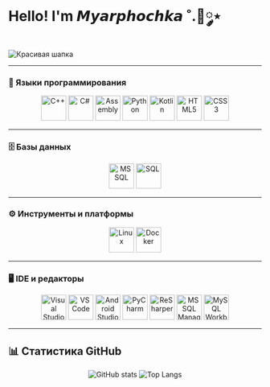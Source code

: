 # Hello! I'm 𝙈𝙮𝙖𝙧𝙥𝙝𝙤𝙘𝙝𝙠𝙖 ˚.🎀༘⋆   

![Красивая шапка](https://i.pinimg.com/1200x/8d/16/90/8d169005389a6a17d38e8e059f24644c.jpg)

----

### 📌 Языки программирования
<p align="center">
  <img src="https://cdn.jsdelivr.net/gh/devicons/devicon/icons/cplusplus/cplusplus-original.svg" width="50" height="50" alt="C++"/>
  <img src="https://cdn.jsdelivr.net/gh/devicons/devicon/icons/csharp/csharp-original.svg" width="50" height="50" alt="C#"/>
  <img src="https://img.icons8.com/color/48/000000/processor.png" width="50" height="50" alt="Assembly"/>
  <img src="https://cdn.jsdelivr.net/gh/devicons/devicon/icons/python/python-original.svg" width="50" height="50" alt="Python"/>
  <img src="https://cdn.jsdelivr.net/gh/devicons/devicon/icons/kotlin/kotlin-original.svg" width="50" height="50" alt="Kotlin"/>
  <img src="https://cdn.jsdelivr.net/gh/devicons/devicon/icons/html5/html5-original.svg" width="50" height="50" alt="HTML5"/>
  <img src="https://cdn.jsdelivr.net/gh/devicons/devicon/icons/css3/css3-original.svg" width="50" height="50" alt="CSS3"/>
</p>

---

### 🗄️ Базы данных
<p align="center">
  <img src="https://cdn.jsdelivr.net/gh/devicons/devicon/icons/microsoftsqlserver/microsoftsqlserver-plain.svg" width="50" height="50" alt="MSSQL"/>
  <img src="https://cdn.jsdelivr.net/gh/devicons/devicon/icons/mysql/mysql-original.svg" width="50" height="50" alt="SQL"/>
</p>

---

### ⚙️ Инструменты и платформы
<p align="center">
  <img src="https://cdn.jsdelivr.net/gh/devicons/devicon/icons/linux/linux-original.svg" width="50" height="50" alt="Linux"/>
  <img src="https://cdn.jsdelivr.net/gh/devicons/devicon/icons/docker/docker-original.svg" width="50" height="50" alt="Docker"/>
</p>

---

### 🖥️ IDE и редакторы
<p align="center">
  <img src="https://cdn.jsdelivr.net/gh/devicons/devicon/icons/visualstudio/visualstudio-plain.svg" width="50" height="50" alt="Visual Studio"/>
  <img src="https://cdn.jsdelivr.net/gh/devicons/devicon/icons/vscode/vscode-original.svg" width="50" height="50" alt="VS Code"/>
  <img src="https://cdn.jsdelivr.net/gh/devicons/devicon/icons/androidstudio/androidstudio-original.svg" width="50" height="50" alt="Android Studio"/>
  <img src="https://cdn.jsdelivr.net/gh/devicons/devicon/icons/pycharm/pycharm-original.svg" width="50" height="50" alt="PyCharm"/>
  <img src="https://img.icons8.com/color/48/000000/resharper.png" width="50" height="50" alt="ReSharper"/>
  <img src="https://img.icons8.com/fluency/48/000000/sql-server-management-studio.png" width="50" height="50" alt="MSSQL Management Studio"/>
  <img src="https://img.icons8.com/color/48/000000/mysql-workbench.png" width="50" height="50" alt="MySQL Workbench"/>
</p>


---

## 📊 Статистика GitHub

<p align="center">
  <img src="https://github-readme-stats.vercel.app/api?username=MYARPHA&show_icons=true&theme=radical" alt="GitHub stats"/>
  <img src="https://github-readme-stats.vercel.app/api/top-langs/?username=MYARPHA&layout=compact&theme=radical" alt="Top Langs"/>
</p>
